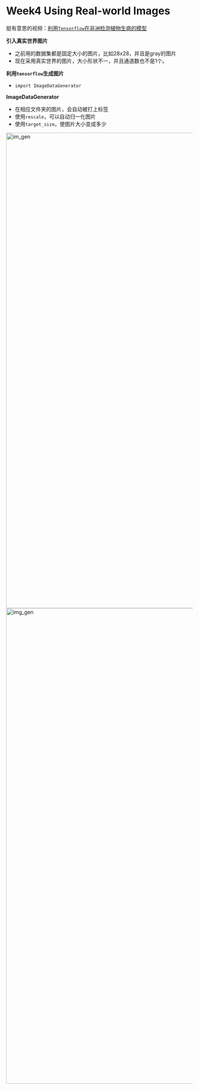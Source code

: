 # Week4 Using Real-world Images


挺有意思的视频：[利用`Tensorflow`在非洲检测植物生病的模型](https://www.youtube.com/watch?v=NlpS-DhayQA)


**引入真实世界图片**
- 之前用的数据集都是固定大小的图片，比如28x28，并且是gray的图片
- 现在采用真实世界的图片，大小形状不一，并且通道数也不是1个。

**利用`tensorflow`生成图片**

- `import ImageDataGenerator`

**ImageDataGenerator**
- 在相应文件夹的图片，会自动被打上标签
- 使用```rescale```，可以自动归一化图片
- 使用```target_size```，使图片大小变成多少

<img width="1280" alt="im_gen" src="https://user-images.githubusercontent.com/41643043/57132340-dd4e4f00-6dd1-11e9-8a4f-0a4941b62958.png">

<img width="1280" alt="img_gen" src="https://user-images.githubusercontent.com/41643043/57132664-e25fce00-6dd2-11e9-9c2b-fdda64ee510a.png">


